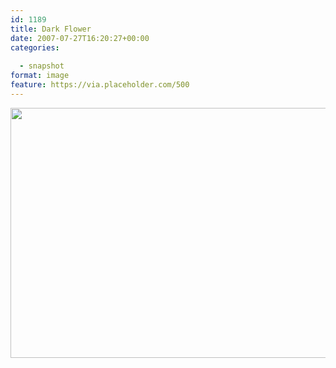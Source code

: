 ```yaml
---
id: 1189
title: Dark Flower
date: 2007-07-27T16:20:27+00:00
categories: 
  
  - snapshot  
format: image
feature: https://via.placeholder.com/500
---
```

<img src="http://claycarson.net/wp-content/uploads/2017/07/20070727-Dark-Flower-300x225.jpg" alt="" width="600" height="400" class="alignnone size-medium wp-image-1190" />
<!--more-->